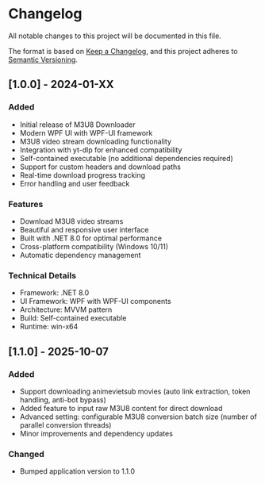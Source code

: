# Changelog

All notable changes to this project will be documented in this file.

The format is based on [Keep a Changelog](https://keepachangelog.com/en/1.0.0/),
and this project adheres to [Semantic Versioning](https://semver.org/spec/v2.0.0.html).

## [1.0.0] - 2024-01-XX

### Added
- Initial release of M3U8 Downloader
- Modern WPF UI with WPF-UI framework
- M3U8 video stream downloading functionality
- Integration with yt-dlp for enhanced compatibility
- Self-contained executable (no additional dependencies required)
- Support for custom headers and download paths
- Real-time download progress tracking
- Error handling and user feedback

### Features
- Download M3U8 video streams
- Beautiful and responsive user interface
- Built with .NET 8.0 for optimal performance
- Cross-platform compatibility (Windows 10/11)
- Automatic dependency management

### Technical Details
- Framework: .NET 8.0
- UI Framework: WPF with WPF-UI components
- Architecture: MVVM pattern
- Build: Self-contained executable
- Runtime: win-x64

## [1.1.0] - 2025-10-07

### Added
- Support downloading animevietsub movies (auto link extraction, token handling, anti-bot bypass)
- Added feature to input raw M3U8 content for direct download
- Advanced setting: configurable M3U8 conversion batch size (number of parallel conversion threads)
- Minor improvements and dependency updates

### Changed
- Bumped application version to 1.1.0